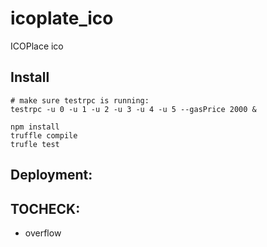 # icoplate_ico
ICOPlace ico

## Install
```
# make sure testrpc is running:
testrpc -u 0 -u 1 -u 2 -u 3 -u 4 -u 5 --gasPrice 2000 &

npm install
truffle compile
trufle test
```

## Deployment:


## TOCHECK:
- overflow